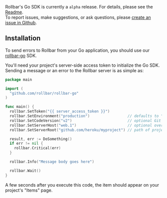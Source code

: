 <div class="alert alert-info">
	Rollbar's Go SDK is currently a <code>alpha</code> release.  For details, please see the <a href="https://github.com/rollbar/rollbar-go/blob/master/README.md">Readme</a>.<br>
	To report issues, make suggestions, or ask questions, please <a href="https://github.com/rollbar/rollbar-go/issues/new">create an issue in Github</a>.
</div>

## Installation

To send errors to Rollbar from your Go application, you should use our <a href="https://github.com/rollbar/rollbar-go" target="_blank" rel="noopener">rollbar-go</a> SDK.


You'll need your project's server-side access token to initialize the Go SDK. Sending
a message or an error to the Rollbar server is as simple as:

```go
package main

import (
  "github.com/rollbar/rollbar-go"
)

func main() {
  rollbar.SetToken("{{ server_access_token }}")
  rollbar.SetEnvironment("production")                 // defaults to "development"
  rollbar.SetCodeVersion("v2")                         // optional Git hash/branch/tag (required for GitHub integration)
  rollbar.SetServerHost("web.1")                       // optional override; defaults to hostname
  rollbar.SetServerRoot("github.com/heroku/myproject") // path of project (required for GitHub integration and non-project stacktrace collapsing)

  result, err := DoSomething()
  if err != nil {
    rollbar.Critical(err)
  }

  rollbar.Info("Message body goes here")

  rollbar.Wait()
}
```

A few seconds after you execute this code, the item should appear on your project's "Items" page.
